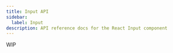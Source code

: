 ```yaml
---
title: Input API
sidebar:
  label: Input
description: API reference docs for the React Input component
---
```


<!-- TODO: Get api from @hrc/input -->

WIP
